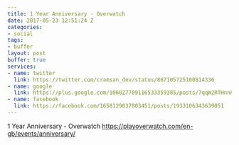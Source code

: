 ```yaml
---
title: 1 Year Anniversary - Overwatch
date: 2017-05-23 12:51:24 Z
categories:
- social
tags:
- buffer
layout: post
buffer: true
services:
- name: twitter
  link: https://twitter.com/cramsan_dev/status/867105725100814336
- name: google
  link: https://plus.google.com/106027709116533359385/posts/7qqW2RTHnnP
- name: facebook
  link: https://facebook.com/1658129037803451/posts/1933106343639051
---
```


1 Year Anniversary - Overwatch <a class="url" href="https://playoverwatch.com/en-gb/events/anniversary/" rel="external nofollow" target="_blank">https://playoverwatch.com/en-gb/events/anniversary/</a>
